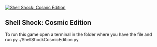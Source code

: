[![Shell Shock: Cosmic Edition](https://github.com/WhiteMarine16/ShellShockCosmicEdition/actions/workflows/ShellShock_CosmicEdition.yml/badge.svg)](https://github.com/WhiteMarine16/ShellShockCosmicEdition/actions/workflows/ShellShock_CosmicEdition.yml)
## Shell Shock: Cosmic Edition
To run this game open a terminal in the folder where you have the file and run py ./ShellShockCosmicEdition.py 
